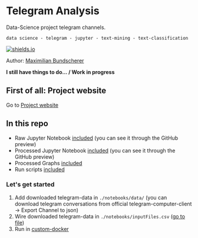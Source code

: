 # Telegram Analysis

Data-Science project telegram channels.

``data science - telegram - jupyter - text-mining - text-classification``

[![shields.io](https://img.shields.io/badge/license-Apache2-blue.svg)](http://www.apache.org/licenses/LICENSE-2.0.txt)

Author: [Maximilian Bundscherer](https://bundscherer-online.de)

**I still have things to do... / Work in progress**

## First of all: Project website

Go to [Project website](https://maxbundscherer.github.io/telegram-analysis/)

## In this repo

- Raw Jupyter Notebook [included](./notebooks/Telegram.ipynb) (you can see it through the GitHub preview)
- Processed Jupyter Notebook [included](./notebooks/Telegram-out.ipynb) (you can see it through the GitHub preview)
- Processed Graphs [included](./notebooks/output/)
- Run scripts [included](.notebooks/)

### Let's get started

1. Add downloaded telegram-data in ``./notebooks/data/`` (you can download telegram conversations from official telegram-computer-client -> Export Channel to json)
2. Wire downloaded telegram-data in ``./notebooks/inputFiles.csv`` ([go to file](./notebooks/inputFiles.csv))
3. Run in [custom-docker](./docker/)